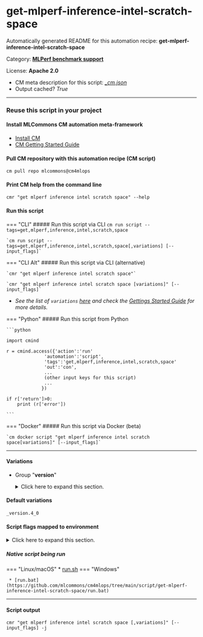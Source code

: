 # get-mlperf-inference-intel-scratch-space
Automatically generated README for this automation recipe: **get-mlperf-inference-intel-scratch-space**

Category: **[MLPerf benchmark support](..)**

License: **Apache 2.0**


* CM meta description for this script: *[_cm.json](https://github.com/mlcommons/cm4mlops/tree/main/script/get-mlperf-inference-intel-scratch-space/_cm.json)*
* Output cached? *True*

---
### Reuse this script in your project

#### Install MLCommons CM automation meta-framework

* [Install CM](https://docs.mlcommons.org/ck/install)
* [CM Getting Started Guide](https://docs.mlcommons.org/ck/getting-started/)

#### Pull CM repository with this automation recipe (CM script)

```cm pull repo mlcommons@cm4mlops```

#### Print CM help from the command line

````cmr "get mlperf inference intel scratch space" --help````

#### Run this script

=== "CLI"
    ##### Run this script via CLI
    `cm run script --tags=get,mlperf,inference,intel,scratch,space`

    `cm run script --tags=get,mlperf,inference,intel,scratch,space[,variations] [--input_flags]`

=== "CLI Alt"
    ##### Run this script via CLI (alternative)

    `cmr "get mlperf inference intel scratch space"`

    `cmr "get mlperf inference intel scratch space [variations]" [--input_flags]`


* *See the list of `variations` [here](#variations) and check the [Gettings Started Guide](https://github.com/mlcommons/ck/blob/dev/docs/getting-started.md) for more details.*

=== "Python"
    ##### Run this script from Python


    ```python

    import cmind

    r = cmind.access({'action':'run'
                  'automation':'script',
                  'tags':'get,mlperf,inference,intel,scratch,space'
                  'out':'con',
                  ...
                  (other input keys for this script)
                  ...
                 })

    if r['return']>0:
        print (r['error'])

    ```


=== "Docker"
    ##### Run this script via Docker (beta)

    `cm docker script "get mlperf inference intel scratch space[variations]" [--input_flags]`

___


#### Variations

  * Group "**version**"
    <details>
    <summary>Click here to expand this section.</summary>

    * `_version.#`
      - Environment variables:
        - *CM_INTEL_SCRATCH_SPACE_VERSION*: `#`
      - Workflow:
    * **`_version.4_0`** (default)
      - Environment variables:
        - *CM_INTEL_SCRATCH_SPACE_VERSION*: `4_0`
      - Workflow:

    </details>


#### Default variations

`_version.4_0`

#### Script flags mapped to environment
<details>
<summary>Click here to expand this section.</summary>

* `--scratch_path=value`  &rarr;  `MLPERF_INTEL_SCRATCH_PATH=value`

**Above CLI flags can be used in the Python CM API as follows:**

```python
r=cm.access({... , "scratch_path":...}
```

</details>


##### Native script being run
=== "Linux/macOS"
     * [run.sh](https://github.com/mlcommons/cm4mlops/tree/main/script/get-mlperf-inference-intel-scratch-space/run.sh)
=== "Windows"

     * [run.bat](https://github.com/mlcommons/cm4mlops/tree/main/script/get-mlperf-inference-intel-scratch-space/run.bat)
___
#### Script output
`cmr "get mlperf inference intel scratch space [,variations]" [--input_flags] -j`